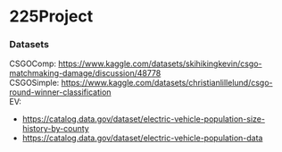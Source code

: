 # 225Project

### Datasets
CSGOComp: https://www.kaggle.com/datasets/skihikingkevin/csgo-matchmaking-damage/discussion/48778  
CSGOSimple: https://www.kaggle.com/datasets/christianlillelund/csgo-round-winner-classification  
EV: 
  * https://catalog.data.gov/dataset/electric-vehicle-population-size-history-by-county
  * https://catalog.data.gov/dataset/electric-vehicle-population-data
